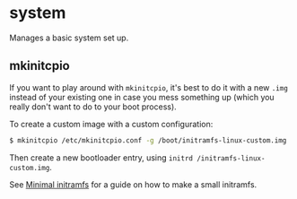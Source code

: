 # system

Manages a basic system set up.

## mkinitcpio

If you want to play around with `mkinitcpio`, it's best to do it with a new
`.img` instead of your existing one in case you mess something up (which you
really don't want to do to your boot process).

To create a custom image with a custom configuration:

```sh
$ mkinitcpio /etc/mkinitcpio.conf -g /boot/initramfs-linux-custom.img
```

Then create a new bootloader entry, using `initrd /initramfs-linux-custom.img`.

See [Minimal initramfs](https://wiki.archlinux.org/index.php/Minimal_initramfs)
for a guide on how to make a small initramfs.
